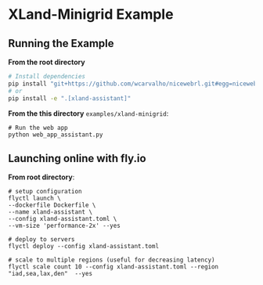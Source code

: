 # XLand-Minigrid Example

## Running the Example
**From the root directory**
```bash
# Install dependencies
pip install "git+https://github.com/wcarvalho/nicewebrl.git#egg=nicewebrl[xland-assistant]"
# or 
pip install -e ".[xland-assistant]"
```
**From the this directory** `examples/xland-minigrid`:
```
# Run the web app
python web_app_assistant.py
```

## Launching online with fly.io

**From root directory**:
```
# setup configuration
flyctl launch \
--dockerfile Dockerfile \
--name xland-assistant \
--config xland-assistant.toml \
--vm-size 'performance-2x' --yes

# deploy to servers
flyctl deploy --config xland-assistant.toml

# scale to multiple regions (useful for decreasing latency)
flyctl scale count 10 --config xland-assistant.toml --region "iad,sea,lax,den"  --yes
```
